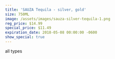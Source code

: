 ```yaml
---
title: 'SAUZA Tequila - silver, gold'
size: 750ML
image: /assets/images/sauza-silver-tequila-1.png
reg_price: $14.99
special_price: $11.49
expiration_date: 2018-05-08 00:00:00 -0600
show_special: true
---
```


all types